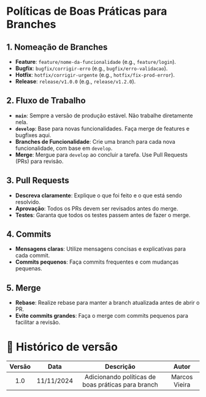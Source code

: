 # Políticas de Boas Práticas para Branches


## 1. **Nomeação de Branches**
   - **Feature**: `feature/nome-da-funcionalidade` (e.g., `feature/login`).
   - **Bugfix**: `bugfix/corrigir-erro` (e.g., `bugfix/erro-validacao`).
   - **Hotfix**: `hotfix/corrigir-urgente` (e.g., `hotfix/fix-prod-error`).
   - **Release**: `release/v1.0.0` (e.g., `release/v1.2.0`).

## 2. **Fluxo de Trabalho**
   - **`main`**: Sempre a versão de produção estável. Não trabalhe diretamente nela.
   - **`develop`**: Base para novas funcionalidades. Faça merge de features e bugfixes aqui.
   - **Branches de Funcionalidade**: Crie uma branch para cada nova funcionalidade, com base em `develop`.
   - **Merge**: Mergue para `develop` ao concluir a tarefa. Use Pull Requests (PRs) para revisão.

## 3. **Pull Requests**
   - **Descreva claramente**: Explique o que foi feito e o que está sendo resolvido.
   - **Aprovação**: Todos os PRs devem ser revisados antes do merge.
   - **Testes**: Garanta que todos os testes passem antes de fazer o merge.

## 4. **Commits**
   - **Mensagens claras**: Utilize mensagens concisas e explicativas para cada commit.
   - **Commits pequenos**: Faça commits frequentes e com mudanças pequenas.

## 5. **Merge**
   - **Rebase**: Realize rebase para manter a branch atualizada antes de abrir o PR.
   - **Evite commits grandes**: Faça o merge com commits pequenos para facilitar a revisão.

# 📁 Histórico de versão

| Versão |    Data    |                    Descrição                    |     Autor      |
|:------:|:----------:|:-----------------------------------------------:|:--------------:|
|  1.0   | 11/11/2024 | Adicionando políticas de boas práticas para branch            | Marcos Vieira|